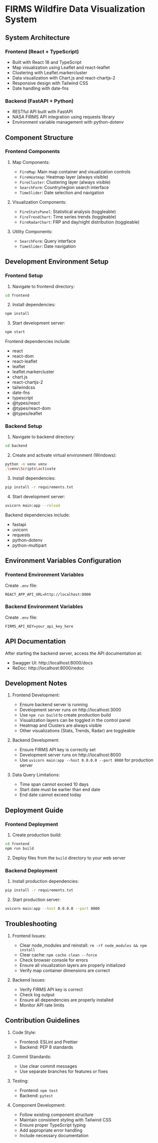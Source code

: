 # FIRMS Wildfire Data Visualization System

## System Architecture

### Frontend (React + TypeScript)
- Built with React 18 and TypeScript
- Map visualization using Leaflet and react-leaflet
- Clustering with Leaflet.markercluster
- Data visualization with Chart.js and react-chartjs-2
- Responsive design with Tailwind CSS
- Date handling with date-fns

### Backend (FastAPI + Python)
- RESTful API built with FastAPI
- NASA FIRMS API integration using requests library
- Environment variable management with python-dotenv

## Component Structure

### Frontend Components
1. Map Components:
   - `FireMap`: Main map container and visualization controls
   - `FireHeatmap`: Heatmap layer (always visible)
   - `FireCluster`: Clustering layer (always visible)
   - `SearchForm`: Country/region search interface
   - `TimeSlider`: Date selection and navigation

2. Visualization Components:
   - `FireStatsPanel`: Statistical analysis (toggleable)
   - `FireTrendChart`: Time series trends (toggleable)
   - `FireRadarChart`: FRP and day/night distribution (toggleable)

3. Utility Components:
   - `SearchForm`: Query interface
   - `TimeSlider`: Date navigation

## Development Environment Setup

### Frontend Setup
1. Navigate to frontend directory:
```bash
cd frontend
```

2. Install dependencies:
```bash
npm install
```

3. Start development server:
```bash
npm start
```

Frontend dependencies include:
- react
- react-dom
- react-leaflet
- leaflet
- leaflet.markercluster
- chart.js
- react-chartjs-2
- tailwindcss
- date-fns
- typescript
- @types/react
- @types/react-dom
- @types/leaflet

### Backend Setup
1. Navigate to backend directory:
```bash
cd backend
```

2. Create and activate virtual environment (Windows):
```bash
python -m venv venv
.\venv\Scripts\activate
```

3. Install dependencies:
```bash
pip install -r requirements.txt
```

4. Start development server:
```bash
uvicorn main:app --reload
```

Backend dependencies include:
- fastapi
- uvicorn
- requests
- python-dotenv
- python-multipart

## Environment Variables Configuration

### Frontend Environment Variables
Create `.env` file:
```
REACT_APP_API_URL=http://localhost:8000
```

### Backend Environment Variables
Create `.env` file:
```
FIRMS_API_KEY=your_api_key_here
```

## API Documentation

After starting the backend server, access the API documentation at:
- Swagger UI: http://localhost:8000/docs
- ReDoc: http://localhost:8000/redoc

## Development Notes

1. Frontend Development:
   - Ensure backend server is running
   - Development server runs on http://localhost:3000
   - Use `npm run build` to create production build
   - Visualization layers can be toggled in the control panel
   - Heatmap and Clusters are always visible
   - Other visualizations (Stats, Trends, Radar) are toggleable

2. Backend Development:
   - Ensure FIRMS API key is correctly set
   - Development server runs on http://localhost:8000
   - Use `uvicorn main:app --host 0.0.0.0 --port 8000` for production server

3. Data Query Limitations:
   - Time span cannot exceed 10 days
   - Start date must be earlier than end date
   - End date cannot exceed today

## Deployment Guide

### Frontend Deployment
1. Create production build:
```bash
cd frontend
npm run build
```

2. Deploy files from the `build` directory to your web server

### Backend Deployment
1. Install production dependencies:
```bash
pip install -r requirements.txt
```

2. Start production server:
```bash
uvicorn main:app --host 0.0.0.0 --port 8000
```

## Troubleshooting

1. Frontend Issues:
   - Clear node_modules and reinstall: `rm -rf node_modules && npm install`
   - Clear cache: `npm cache clean --force`
   - Check browser console for errors
   - Ensure all visualization layers are properly initialized
   - Verify map container dimensions are correct

2. Backend Issues:
   - Verify FIRMS API key is correct
   - Check log output
   - Ensure all dependencies are properly installed
   - Monitor API rate limits

## Contribution Guidelines

1. Code Style:
   - Frontend: ESLint and Prettier
   - Backend: PEP 8 standards

2. Commit Standards:
   - Use clear commit messages
   - Use separate branches for features or fixes

3. Testing:
   - Frontend: `npm test`
   - Backend: `pytest`

4. Component Development:
   - Follow existing component structure
   - Maintain consistent styling with Tailwind CSS
   - Ensure proper TypeScript typing
   - Add appropriate error handling
   - Include necessary documentation

